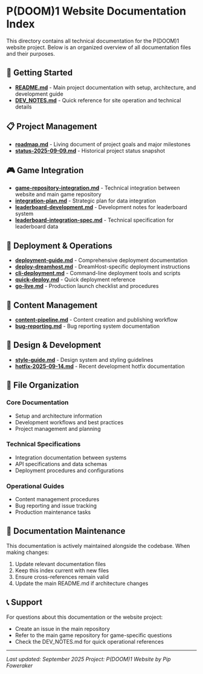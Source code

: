 # P(DOOM)1 Website Documentation Index

This directory contains all technical documentation for the P(DOOM)1 website project. Below is an organized overview of all documentation files and their purposes.

## 🚀 Getting Started
- **[README.md](../README.md)** - Main project documentation with setup, architecture, and development guide
- **[DEV_NOTES.md](DEV_NOTES.md)** - Quick reference for site operation and technical details

## 📋 Project Management
- **[roadmap.md](roadmap.md)** - Living document of project goals and major milestones
- **[status-2025-09-09.md](status-2025-09-09.md)** - Historical project status snapshot

## 🎮 Game Integration
- **[game-repository-integration.md](game-repository-integration.md)** - Technical integration between website and main game repository
- **[integration-plan.md](integration-plan.md)** - Strategic plan for data integration
- **[leaderboard-development.md](leaderboard-development.md)** - Development notes for leaderboard system
- **[leaderboard-integration-spec.md](leaderboard-integration-spec.md)** - Technical specification for leaderboard data

## 🚀 Deployment & Operations
- **[deployment-guide.md](deployment-guide.md)** - Comprehensive deployment documentation
- **[deploy-dreamhost.md](deploy-dreamhost.md)** - DreamHost-specific deployment instructions
- **[cli-deployment.md](cli-deployment.md)** - Command-line deployment tools and scripts
- **[quick-deploy.md](quick-deploy.md)** - Quick deployment reference
- **[go-live.md](go-live.md)** - Production launch checklist and procedures

## 📝 Content Management
- **[content-pipeline.md](content-pipeline.md)** - Content creation and publishing workflow
- **[bug-reporting.md](bug-reporting.md)** - Bug reporting system documentation

## 🎨 Design & Development
- **[style-guide.md](style-guide.md)** - Design system and styling guidelines
- **[hotfix-2025-09-14.md](hotfix-2025-09-14.md)** - Recent development hotfix documentation

## 📁 File Organization

### Core Documentation
- Setup and architecture information
- Development workflows and best practices
- Project management and planning

### Technical Specifications
- Integration documentation between systems
- API specifications and data schemas
- Deployment procedures and configurations

### Operational Guides
- Content management procedures
- Bug reporting and issue tracking
- Production maintenance tasks

## 🔄 Documentation Maintenance

This documentation is actively maintained alongside the codebase. When making changes:

1. Update relevant documentation files
2. Keep this index current with new files
3. Ensure cross-references remain valid
4. Update the main README.md if architecture changes

## 📞 Support

For questions about this documentation or the website project:
- Create an issue in the main repository
- Refer to the main game repository for game-specific questions
- Check the DEV_NOTES.md for quick operational references

---

*Last updated: September 2025*
*Project: P(DOOM)1 Website by Pip Foweraker*
